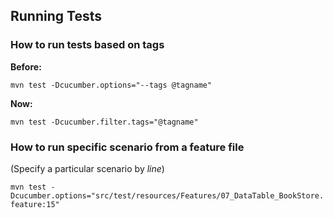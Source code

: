 ## Running Tests 

### How to run tests based on tags
**Before:**

`mvn test -Dcucumber.options="--tags @tagname"`

**Now:**

`mvn test -Dcucumber.filter.tags="@tagname"`

### How to run specific scenario from a feature file
(Specify a particular scenario by *line*)

`mvn test -Dcucumber.options="src/test/resources/Features/07_DataTable_BookStore.feature:15"`





